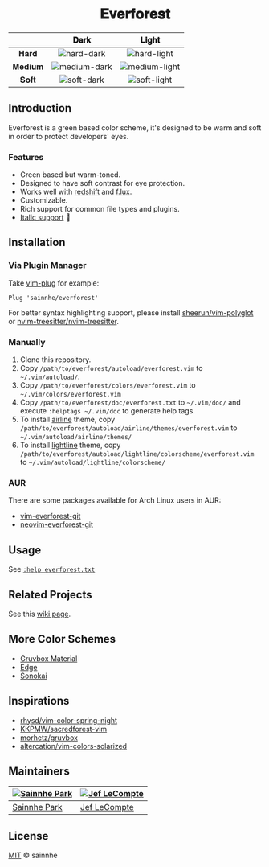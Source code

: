 <h1 align="center">
𝐄𝐯𝐞𝐫𝐟𝐨𝐫𝐞𝐬𝐭
</h1>

|        |                                      𝐃𝐚𝐫𝐤                                      |                                      𝐋𝐢𝐠𝐡𝐭                                       |
| :----: | :----------------------------------------------------------------------------: | :------------------------------------------------------------------------------: |
|  𝐇𝐚𝐫𝐝  |   ![hard-dark](https://gitlab.com/sainnhe/img/-/raw/master/fn-dark-hard.png)   |   ![hard-light](https://gitlab.com/sainnhe/img/-/raw/master/fn-light-hard.png)   |
| 𝐌𝐞𝐝𝐢𝐮𝐦 | ![medium-dark](https://gitlab.com/sainnhe/img/-/raw/master/fn-dark-medium.png) | ![medium-light](https://gitlab.com/sainnhe/img/-/raw/master/fn-light-medium.png) |
|  𝐒𝐨𝐟𝐭  |   ![soft-dark](https://gitlab.com/sainnhe/img/-/raw/master/fn-dark-soft.png)   |   ![soft-light](https://gitlab.com/sainnhe/img/-/raw/master/fn-light-soft.png)   |

## Introduction

Everforest is a green based color scheme, it's designed to be warm and soft in order to protect developers' eyes.

### Features

- Green based but warm-toned.
- Designed to have soft contrast for eye protection.
- Works well with [redshift](https://github.com/jonls/redshift) and [f.lux](https://justgetflux.com).
- Customizable.
- Rich support for common file types and plugins.
- [Italic support](https://github.com/sainnhe/icursive-nerd-font) 🎉

## Installation

### Via Plugin Manager

Take [vim-plug](https://github.com/junegunn/vim-plug) for example:

```vim
Plug 'sainnhe/everforest'
```

For better syntax highlighting support, please install [sheerun/vim-polyglot](https://github.com/sheerun/vim-polyglot) or [nvim-treesitter/nvim-treesitter](https://github.com/nvim-treesitter/nvim-treesitter).

### Manually

1. Clone this repository.
2. Copy `/path/to/everforest/autoload/everforest.vim` to `~/.vim/autoload/`.
3. Copy `/path/to/everforest/colors/everforest.vim` to `~/.vim/colors/everforest.vim`
4. Copy `/path/to/everforest/doc/everforest.txt` to `~/.vim/doc/` and execute `:helptags ~/.vim/doc` to generate help tags.
5. To install [airline](https://github.com/vim-airline/vim-airline) theme, copy `/path/to/everforest/autoload/airline/themes/everforest.vim` to `~/.vim/autoload/airline/themes/`
6. To install [lightline](https://github.com/itchyny/lightline.vim) theme, copy `/path/to/everforest/autoload/lightline/colorscheme/everforest.vim` to `~/.vim/autoload/lightline/colorscheme/`

### AUR

There are some packages available for Arch Linux users in AUR:

- [vim-everforest-git](https://aur.archlinux.org/pkgbase/vim-everforest-git/)
- [neovim-everforest-git](https://aur.archlinux.org/pkgbase/neovim-everforest-git/)

## Usage

See [`:help everforest.txt`](https://github.com/sainnhe/everforest/blob/master/doc/everforest.txt)

## Related Projects

See this [wiki page](https://github.com/sainnhe/everforest/wiki).

## More Color Schemes

- [Gruvbox Material](https://github.com/sainnhe/gruvbox-material)
- [Edge](https://github.com/sainnhe/edge)
- [Sonokai](https://github.com/sainnhe/sonokai)

## Inspirations

- [rhysd/vim-color-spring-night](https://github.com/rhysd/vim-color-spring-night)
- [KKPMW/sacredforest-vim](https://github.com/KKPMW/sacredforest-vim)
- [morhetz/gruvbox](https://github.com/morhetz/gruvbox)
- [altercation/vim-colors-solarized](https://github.com/altercation/vim-colors-solarized)

## Maintainers

| [![Sainnhe Park](https://avatars1.githubusercontent.com/u/37491630?s=70&u=14e72916dcf467f393c532536387ec72a23747ec&v=4)](https://github.com/sainnhe) | [![Jef LeCompte](https://avatars0.githubusercontent.com/u/12074633?s=70&u=425e7f9db7a80a6615fd0d89bd58afdf7bddfda1&v=4)](https://github.com/jef) |
| ---------------------------------------------------------------------------------------------------------------------------------------------------- | ------------------------------------------------------------------------------------------------------------------------------------------------ |
| [Sainnhe Park](https://github.com/sainnhe)                                                                                                           | [Jef LeCompte](https://github.com/jef)                                                                                                           |

## License

[MIT](./LICENSE) © sainnhe
